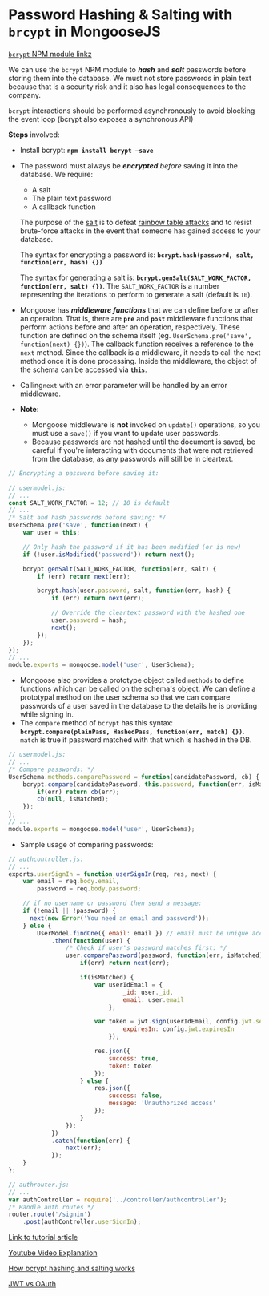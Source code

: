 # Password Hashing & Salting with `brcypt` in MongooseJS

[`bcrypt` NPM module linkz](https://www.npmjs.com/package/bcrypt)

We can use the `bcrypt` NPM module to ***hash*** and ***salt*** passwords before storing them into the database. We must not store passwords in plain text because that is a security risk and it also has legal consequences to the company.

`bcrypt` interactions should be performed asynchronously to avoid blocking the event loop (bcrypt also exposes a synchronous API)

**Steps** involved:

- Install bcrypt: **`npm install bcrypt —save`**


- The password must always be ***encrypted*** *before* saving it into the database. We require:

  - A salt
  - The plain text password
  - A callback function

  The purpose of the [salt](http://en.wikipedia.org/wiki/Salt_cryptography) is to defeat [rainbow table attacks](http://en.wikipedia.org/wiki/Rainbow_table) and to resist brute-force attacks in the event that someone has gained access to your database.

  The syntax for encrypting a password is: **`bcrypt.hash(password, salt, function(err, hash) {})`**

  The syntax for generating a salt is: **`bcrypt.genSalt(SALT_WORK_FACTOR, function(err, salt) {})`**. The `SALT_WORK_FACTOR` is a number representing the iterations to perform to generate a salt (default is `10`).

- Mongoose has ***middleware functions*** that we can define before or after an operation. That is, there are **`pre`** and **`post`** middleware functions that perform actions before and after an operation, respectively. These function are defined on the schema itself (eg. `UserSchema.pre('save', function(next) {})`). The callback function receives a reference to the `next` method. Since the callback is a middleware, it needs to call the next method once it is done processing. Inside the middleware, the object of the schema can be accessed via **`this`**.

- Calling`next` with an error parameter will be handled by an error middleware.

- **Note**: 

  - Mongoose middleware is **not** invoked on `update()` operations, so you must use a `save()` if you want to update user passwords.
  - Because passwords are not hashed until the document is saved, be careful if you're interacting with documents that were not retrieved from the database, as any passwords will still be in cleartext.

```javascript
// Encrypting a password before saving it:

// usermodel.js:
// ...
const SALT_WORK_FACTOR = 12; // 10 is default
// ...
/* Salt and hash passwords before saving: */
UserSchema.pre('save', function(next) {
	var user = this;

	// Only hash the password if it has been modified (or is new)
    if (!user.isModified('password')) return next();

	bcrypt.genSalt(SALT_WORK_FACTOR, function(err, salt) {
		if (err) return next(err);

		bcrypt.hash(user.password, salt, function(err, hash) {
			if (err) return next(err);

			// Override the cleartext password with the hashed one
            user.password = hash;
            next();
		});
	});
});
// ...
module.exports = mongoose.model('user', UserSchema);
```

- Mongoose also provides a prototype object called `methods` to define functions which can be called on the schema's object. We can define a prototypal method on the user schema so that we can compare passwords of a user saved in the database to the details he is providing while signing in.
- The `compare` method of `bcrypt` has this syntax: **`bcrypt.compare(plainPass, HashedPass, function(err, match) {})`**. `match` is true if password matched with that which is hashed in the DB.

```javascript
// usermodel.js:
// ... 
/* Compare passwords: */
UserSchema.methods.comparePassword = function(candidatePassword, cb) {
	bcrypt.compare(candidatePassword, this.password, function(err, isMatched) {
	    if(err) return cb(err);
	    cb(null, isMatched);
	});
};
// ...
module.exports = mongoose.model('user', UserSchema);
```

- Sample usage of comparing passwords:

```javascript
// authcontroller.js:
// ...
exports.userSignIn = function userSignIn(req, res, next) {
	var email = req.body.email,
		password = req.body.password;

	// if no username or password then send a message:
    if (!email || !password) {
      next(new Error('You need an email and password'));
    } else {
    	UserModel.findOne({ email: email }) // email must be unique acc. to user schema
    		.then(function(user) {
    			/* Check if user's password matches first: */
    			user.comparePassword(password, function(err, isMatched) {
    				if(err) return next(err);

    				if(isMatched) {
    					var userIdEmail = {
		    					_id: user._id,
		    					email: user.email
			    			};

			    		var token = jwt.sign(userIdEmail, config.jwt.secretKey, { 
			    				expiresIn: config.jwt.expiresIn
			    			});

			    		res.json({
			    			success: true,
			    			token: token
			    		});
    				} else {
    					res.json({
			    			success: false,
			    			message: 'Unauthorized access'
			    		});
    				}
    			});
    		})
    		.catch(function(err) {
    			next(err);
    		});
    }
};

// authrouter.js:
// ...
var authController = require('../controller/authcontroller');
/* Handle auth routes */
router.route('/signin')
	.post(authController.userSignIn);
```

[Link to tutorial article](http://devsmash.com/blog/password-authentication-with-mongoose-and-bcrypt)

[Youtube Video Explanation](https://www.youtube.com/watch?v=lWDws1j8fo4)

[How bcrypt hashing and salting works](https://www.youtube.com/watch?v=O6cmuiTBZVs)

[JWT vs OAuth](https://stackoverflow.com/questions/39909419/jwt-vs-oauth-authentication)

